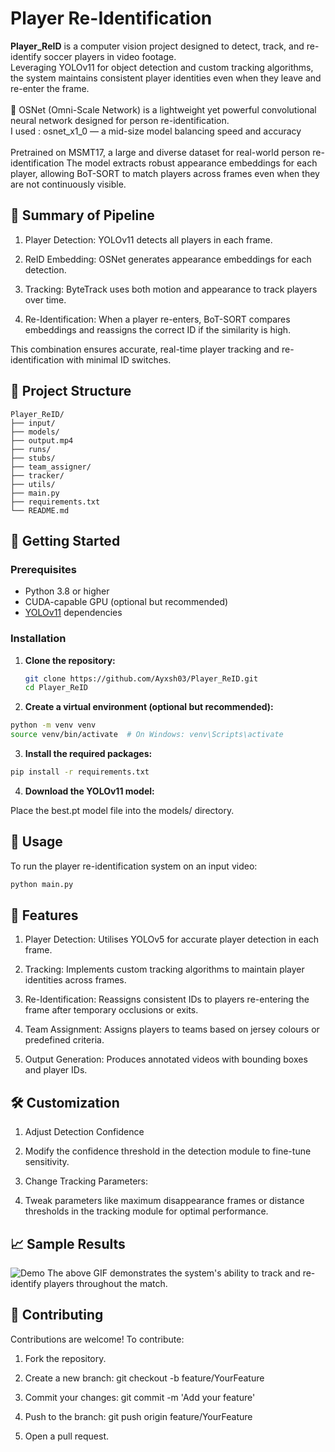 # Player Re-Identification

**Player_ReID** is a computer vision project designed to detect, track, and re-identify soccer players in video footage.  
Leveraging YOLOv11 for object detection and custom tracking algorithms, the system maintains consistent player identities even when they leave and re-enter the frame.<br><br>
🎯 OSNet (Omni-Scale Network) is a lightweight yet powerful convolutional neural network designed for person re-identification.<br>
I used : osnet_x1_0 — a mid-size model balancing speed and accuracy<br><br>
Pretrained on MSMT17, a large and diverse dataset for real-world person re-identification
The model extracts robust appearance embeddings for each player, allowing BoT-SORT to match players across frames even when they are not continuously visible.

## 🔗 Summary of Pipeline
1. Player Detection: YOLOv11 detects all players in each frame.

2. ReID Embedding: OSNet generates appearance embeddings for each detection.

3. Tracking: ByteTrack uses both motion and appearance to track players over time.

4. Re-Identification: When a player re-enters, BoT-SORT compares embeddings and reassigns the correct ID if the similarity is high.

This combination ensures accurate, real-time player tracking and re-identification with minimal ID switches.
<br>

## 📁 Project Structure
```
Player_ReID/
├── input/               
├── models/              
├── output.mp4           
├── runs/                
├── stubs/               
├── team_assigner/      
├── tracker/            
├── utils/               
├── main.py              
├── requirements.txt     
└── README.md            
```

## 🚀 Getting Started

### Prerequisites

- Python 3.8 or higher
- CUDA-capable GPU (optional but recommended)
- [YOLOv11](https://github.com/ultralytics/yolov11) dependencies

### Installation

1. **Clone the repository:**

   ```bash
   git clone https://github.com/Ayxsh03/Player_ReID.git
   cd Player_ReID
   ```
2. **Create a virtual environment (optional but recommended):**

```bash
python -m venv venv
source venv/bin/activate  # On Windows: venv\Scripts\activate
```
3. **Install the required packages:**
```bash
pip install -r requirements.txt
```
4. **Download the YOLOv11 model:**

Place the best.pt model file into the models/ directory.

## 🎯 Usage
To run the player re-identification system on an input video:

```bash
python main.py
```

## 🧠 Features
1. Player Detection: Utilises YOLOv5 for accurate player detection in each frame.

2. Tracking: Implements custom tracking algorithms to maintain player identities across frames.

3. Re-Identification: Reassigns consistent IDs to players re-entering the frame after temporary occlusions or exits.

4. Team Assignment: Assigns players to teams based on jersey colours or predefined criteria.

5. Output Generation: Produces annotated videos with bounding boxes and player IDs.

## 🛠️ Customization
1. Adjust Detection Confidence

2. Modify the confidence threshold in the detection module to fine-tune sensitivity.

3. Change Tracking Parameters:

4. Tweak parameters like maximum disappearance frames or distance thresholds in the tracking module for optimal performance.

## 📈 Sample Results
![Demo](runs/output.gif)
The above GIF demonstrates the system's ability to track and re-identify players throughout the match.

## 🤝 Contributing
Contributions are welcome! To contribute:

1. Fork the repository.

2. Create a new branch: git checkout -b feature/YourFeature

3. Commit your changes: git commit -m 'Add your feature'

4. Push to the branch: git push origin feature/YourFeature

5. Open a pull request.


